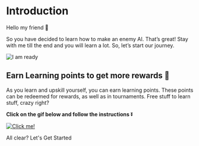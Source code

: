# Introduction

Hello my friend 👋

So you have decided to learn how to make an enemy AI. That’s great! Stay with me till the end and you will learn a lot. So, let’s start our journey.

![I am ready](https://media.giphy.com/media/si4P9VBMEIhq40i6tT/giphy.gif)

## Earn Learning points to get more rewards 🎁

As you learn and upskill yourself, you can earn learning points. These points can be redeemed for rewards, as well as in tournaments. Free stuff to learn stuff, crazy right?

**Click on the gif below and follow the instructions** ⏬

[![Click me!](https://media.giphy.com/media/zz1v8vjwQwTja/giphy.gif)](https://academy.outscal.com/welcome/build-in-public/assignments)



All clear? Let's Get Started

